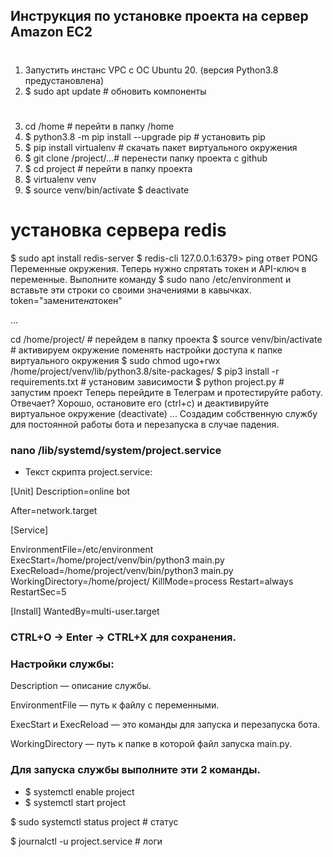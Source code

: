 ## Инструкция по установке проекта на сервер Amazon EC2

#

1. Запустить инстанс VPC с ОС Ubuntu 20. (версия Python3.8 предустановлена)
2. $ sudo apt update # обновить компоненты

#

3. cd /home # перейти в папку /home
4. $ python3.8 -m pip install --upgrade pip # установить pip
5. $ pip install virtualenv # скачать пакет виртуального окружения
6. $ git clone /project/...# перенести папку проекта с github
7. $ cd project # перейти в папку проекта
8. $ virtualenv venv
9. $ source venv/bin/activate
   $ deactivate

# установка сервера redis

$ sudo apt install redis-server
$ redis-cli
127.0.0.1:6379> ping
ответ PONG
Переменные окружения. Теперь нужно спрятать токен и API-ключ в переменные. Выполните команду
$ sudo nano /etc/environment
и вставьте эти строки со своими значениями в кавычках.
token="замените*на*токен"

...

cd /home/project/ # перейдем в папку проекта
$ source venv/bin/activate # активируем окружение
поменять настройки доступа к папке виртуального окружения
$ sudo chmod ugo+rwx /home/project/venv/lib/python3.8/site-packages/
$ pip3 install -r requirements.txt # установим зависимости
$ python project.py # запустим проект
Теперь перейдите в Телеграм и протестируйте работу. Отвечает? Хорошо, остановите его (ctrl+c) и деактивируйте виртуальное окружение (deactivate)
...
Создадим собственную службу для постоянной работы бота и перезапуска в случае падения.

### nano /lib/systemd/system/project.service

- Текст скрипта project.service:

[Unit]
Description=online bot

After=network.target

[Service]

EnvironmentFile=/etc/environment
ExecStart=/home/project/venv/bin/python3 main.py
ExecReload=/home/project/venv/bin/python3 main.py
WorkingDirectory=/home/project/
KillMode=process
Restart=always
RestartSec=5

[Install]
WantedBy=multi-user.target

### CTRL+O -> Enter -> CTRL+X для сохранения.

### Настройки службы:

Description — описание службы.

EnvironmentFile — путь к файлу с переменными.

ExecStart и ExecReload — это команды для запуска и перезапуска бота.

WorkingDirectory — путь к папке в которой файл запуска main.py.

### Для запуска службы выполните эти 2 команды.

- $ systemctl enable project
- $ systemctl start project

$ sudo systemctl status project # статус

$ journalctl -u project.service # логи
